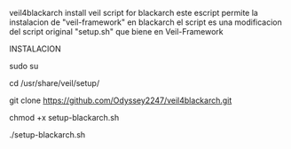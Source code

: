  veil4blackarch
install veil script for blackarch
este escript permite la instalacion de "veil-framework" en blackarch
el script es una modificacion del script original "setup.sh" que biene en Veil-Framework

INSTALACION

sudo su

cd /usr/share/veil/setup/

git clone https://github.com/Odyssey2247/veil4blackarch.git

chmod +x setup-blackarch.sh

./setup-blackarch.sh
